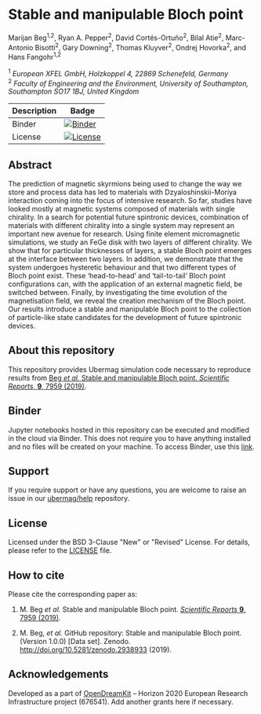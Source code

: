 # Stable and manipulable Bloch point
Marijan Beg<sup>1,2</sup>, Ryan A. Pepper<sup>2</sup>, David Cortés-Ortuño<sup>2</sup>, Bilal Atie<sup>2</sup>, Marc-Antonio Bisotti<sup>2</sup>, Gary Downing<sup>2</sup>, Thomas Kluyver<sup>2</sup>, Ondrej Hovorka<sup>2</sup>, and Hans Fangohr<sup>1,2</sup> 

<sup>1</sup> *European XFEL GmbH, Holzkoppel 4, 22869 Schenefeld, Germany*  
<sup>2</sup> *Faculty of Engineering and the Environment, University of Southampton, Southampton SO17 1BJ, United Kingdom*  

| Description | Badge |
| --- | --- |
| Binder | [![Binder](https://mybinder.org/badge_logo.svg)](https://mybinder.org/v2/gh/reproducible-micromagnetics/2019-stable-and-manipulable-bloch-point/master?filepath=index.ipynb) |
| License | [![License](https://img.shields.io/badge/License-BSD%203--Clause-blue.svg)](https://opensource.org/licenses/BSD-3-Clause) |

## Abstract

The prediction of magnetic skyrmions being used to change the way we store and process data has led to materials with Dzyaloshinskii-Moriya interaction coming into the focus of intensive research. So far, studies have looked mostly at magnetic systems composed of materials with single chirality. In a search for potential future spintronic devices, combination of materials with different chirality into a single system may represent an important new avenue for research. Using finite element micromagnetic simulations, we study an FeGe disk with two layers of different chirality. We show that for particular thicknesses of layers, a stable Bloch point emerges at the interface between two layers. In addition, we demonstrate that the system undergoes hysteretic behaviour and that two different types of Bloch point exist. These ‘head-to-head’ and ‘tail-to-tail’ Bloch point configurations can, with the application of an external magnetic field, be switched between. Finally, by investigating the time evolution of the magnetisation field, we reveal the creation mechanism of the Bloch point. Our results introduce a stable and manipulable Bloch point to the collection of particle-like state candidates for the development of future spintronic devices.

## About this repository

This repository provides Ubermag simulation code necessary to reproduce results from [Beg *et al.* Stable and manipulable Bloch point. *Scientific Reports*, **9**, 7959 (2019)](https://doi.org/10.1038/s41598-019-44462-2). 

## Binder

Jupyter notebooks hosted in this repository can be executed and modified in the cloud via Binder. This does not require you to have anything installed and no files will be created on your machine. To access Binder, use this [link](https://mybinder.org/v2/gh/reproducible-micromagnetics/2019-stable-and-manipulable-bloch-point/master?filepath=index.ipynb).

## Support

If you require support or have any questions, you are welcome to raise an issue in our [ubermag/help](https://github.com/ubermag/help) repository.

## License

Licensed under the BSD 3-Clause "New" or "Revised" License. For details, please refer to the [LICENSE](LICENSE) file.

## How to cite

Please cite the corresponding paper as:

1. M. Beg *et al.* Stable and manipulable Bloch point. [*Scientific Reports* **9**, 7959 (2019)](https://www.nature.com/articles/s41598-019-44462-2).

2. M. Beg, *et al.* GitHub repository: Stable and manipulable Bloch point. (Version 1.0.0) [Data set]. Zenodo. http://doi.org/10.5281/zenodo.2938933 (2019).

## Acknowledgements

Developed as a part of [OpenDreamKit](http://opendreamkit.org/) – Horizon 2020 European Research Infrastructure project (676541). Add another grants here if necessary.
